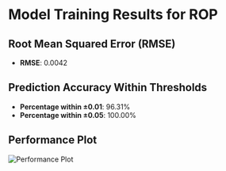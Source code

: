 # Model Training Results for ROP

## Root Mean Squared Error (RMSE)
- **RMSE**: 0.0042

## Prediction Accuracy Within Thresholds
- **Percentage within ±0.01**: 96.31%
- **Percentage within ±0.05**: 100.00%

## Performance Plot
![Performance Plot](../imgs/ROP.png)
